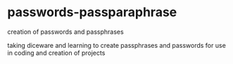 # passwords-passparaphrase
creation of passwords and passphrases

taking diceware and learning to create passphrases and passwords for use in coding and creation of projects
